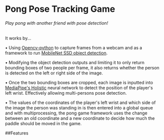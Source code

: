 # Pong Pose Tracking Game

###### Play pong with another friend with pose detection!

It works by...

  • Using [Opencv-python](https://github.com/opencv/opencv-python) to capture frames from a webcam and as a framework
  to run [MobileNet SSD object detection](https://docs.openvino.ai/latest/omz_models_model_mobilenet_ssd.html).
  
  • Modifying the object detection outputs and limiting it to only return bounding boxes of two people per frame, it also returns
  whether the person is detected on the left or right side of the image. 
  
  • Once the two bounding boxes are cropped, each image is inputted into [MediaPipe's Holistic](https://google.github.io/mediapipe/solutions/holistic)
  neural network to detect the position of the player's left wrist. Effectively allowing multi-persons pose detection.
  
  • The values of the coordinates of the player's left wrist and which side of the image the person was standing in is then entered into a global queue
  and with multiprocessing, the pong game framework uses the change between an old coordinate and a new coordinate to decide how much the paddle should 
  be moved in the game. 
  
  ##Features
  
  
